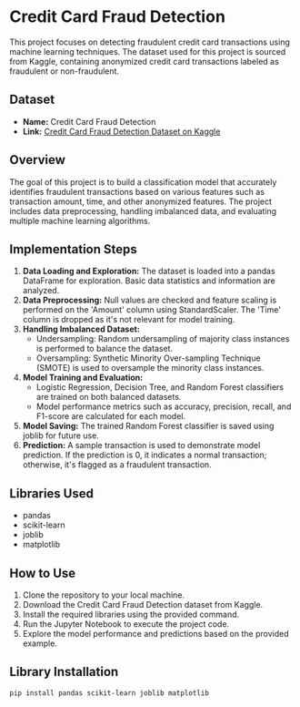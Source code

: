 # Credit Card Fraud Detection

This project focuses on detecting fraudulent credit card transactions using machine learning techniques. The dataset used for this project is sourced from Kaggle, containing anonymized credit card transactions labeled as fraudulent or non-fraudulent.

## Dataset
- **Name:** Credit Card Fraud Detection
- **Link:** [Credit Card Fraud Detection Dataset on Kaggle](https://www.kaggle.com/datasets/mlg-ulb/creditcardfraud)

## Overview
The goal of this project is to build a classification model that accurately identifies fraudulent transactions based on various features such as transaction amount, time, and other anonymized features. The project includes data preprocessing, handling imbalanced data, and evaluating multiple machine learning algorithms.

## Implementation Steps
1. **Data Loading and Exploration:** The dataset is loaded into a pandas DataFrame for exploration. Basic data statistics and information are analyzed.
2. **Data Preprocessing:** Null values are checked and feature scaling is performed on the 'Amount' column using StandardScaler. The 'Time' column is dropped as it's not relevant for model training.
3. **Handling Imbalanced Dataset:**
   - Undersampling: Random undersampling of majority class instances is performed to balance the dataset.
   - Oversampling: Synthetic Minority Over-sampling Technique (SMOTE) is used to oversample the minority class instances.
4. **Model Training and Evaluation:**
   - Logistic Regression, Decision Tree, and Random Forest classifiers are trained on both balanced datasets.
   - Model performance metrics such as accuracy, precision, recall, and F1-score are calculated for each model.
5. **Model Saving:** The trained Random Forest classifier is saved using joblib for future use.
6. **Prediction:** A sample transaction is used to demonstrate model prediction. If the prediction is 0, it indicates a normal transaction; otherwise, it's flagged as a fraudulent transaction.

## Libraries Used
- pandas
- scikit-learn
- joblib
- matplotlib


## How to Use
1. Clone the repository to your local machine.
2. Download the Credit Card Fraud Detection dataset from Kaggle.
3. Install the required libraries using the provided command.
4. Run the Jupyter Notebook to execute the project code.
5. Explore the model performance and predictions based on the provided example.

## Library Installation
```bash
pip install pandas scikit-learn joblib matplotlib

